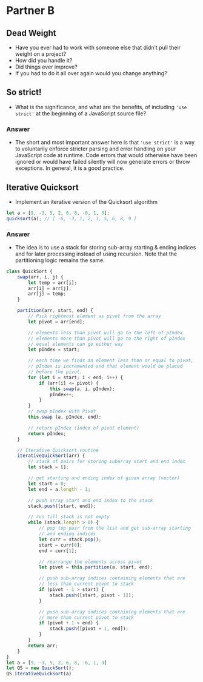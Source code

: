# Partner B

## Dead Weight
* Have you ever had to work with someone else that didn’t pull their weight on a project?
* How did you handle it?
* Did things ever improve?
* If you had to do it all over again would you change anything?

## So strict!
* What is the significance, and what are the benefits, of including ```'use strict'``` at the beginning of a JavaScript source file?

### Answer
* The short and most important answer here is that ```'use strict'``` is a way to voluntarily enforce stricter parsing and error handling on your JavaScript code at runtime. Code errors that would otherwise have been ignored or would have failed silently will now generate errors or throw exceptions. In general, it is a good practice.

## Iterative Quicksort
* Implement an iterative version of the Quicksort algorithm

```JavaScript
let a = [9, -3, 5, 2, 6, 8, -6, 1, 3];
quicksort(a); // [ -6, -3, 1, 2, 3, 5, 6, 8, 9 ]
```

### Answer
* The idea is to use a stack for storing sub-array starting & ending indices and for later processing instead of using recursion.  Note that the partitioning logic remains the same.

```JavaScript
class QuickSort {
    swap(arr, i, j) {
        let temp = arr[i];
        arr[i] = arr[j];
        arr[j] = temp;
    }

    partition(arr, start, end) {
        // Pick rightmost element as pivot from the array
        let pivot = arr[end];

        // elements less than pivot will go to the left of pIndex
        // elements more than pivot will go to the right of pIndex
        // equal elements can go either way
        let pIndex = start;

        // each time we finds an element less than or equal to pivot,
        // pIndex is incremented and that element would be placed
        // before the pivot.
        for (let i = start; i < end; i++) {
            if (arr[i] <= pivot) {
                this.swap(a, i, pIndex);
                pIndex++;
            }
        }
        // swap pIndex with Pivot
        this.swap (a, pIndex, end);

        // return pIndex (index of pivot element)
        return pIndex;
    }

    // Iterative Quicksort routine
    iterativeQuickSort(arr) {
        // stack of pairs for storing subarray start and end index
        let stack = [];

        // get starting and ending index of given array (vector)
        let start = 0;
        let end = a.length - 1;

        // push array start and end index to the stack
        stack.push([start, end]);

        // run till stack is not empty
        while (stack.length > 0) {
            // pop top pair from the list and get sub-array starting
            // and ending indices
            let curr = stack.pop();
            start = curr[0];
            end = curr[1];

            // rearrange the elements across pivot
            let pivot = this.partition(a, start, end);

            // push sub-array indices containing elements that are
            // less than current pivot to stack
            if (pivot - 1 > start) {
                stack.push([start, pivot - 1]);
            }

            // push sub-array indices containing elements that are
            // more than current pivot to stack
            if (pivot + 1 < end) {
                stack.push([pivot + 1, end]);
            }
        }
        return arr;
    }
}
let a = [9, -3, 5, 2, 6, 8, -6, 1, 3]
let QS = new QuickSort();
QS.iterativeQuickSort(a)
```
